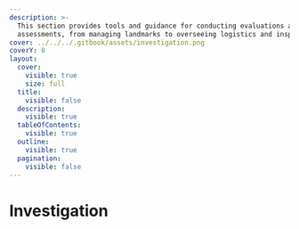 ```yaml
---
description: >-
  This section provides tools and guidance for conducting evaluations and
  assessments, from managing landmarks to overseeing logistics and inspections.
cover: ../../../.gitbook/assets/investigation.png
coverY: 0
layout:
  cover:
    visible: true
    size: full
  title:
    visible: false
  description:
    visible: true
  tableOfContents:
    visible: true
  outline:
    visible: true
  pagination:
    visible: false
---
```


# Investigation


